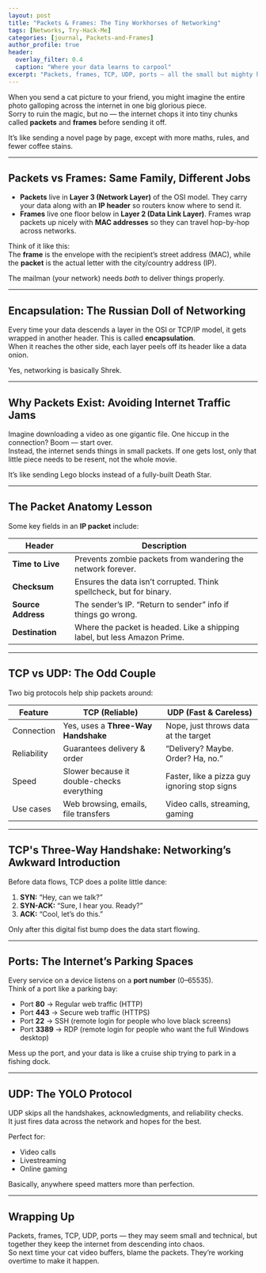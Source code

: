 ```yaml
---
layout: post
title: "Packets & Frames: The Tiny Workhorses of Networking"
tags: [Networks, Try-Hack-Me]
categories: [journal, Packets-and-Frames]
author_profile: true
header:
  overlay_filter: 0.4
  caption: "Where your data learns to carpool"
excerpt: "Packets, frames, TCP, UDP, ports — all the small but mighty heroes that keep the internet running."
---
```


When you send a cat picture to your friend, you might imagine the entire photo galloping across the internet in one big glorious piece.  
Sorry to ruin the magic, but no — the internet chops it into tiny chunks called **packets** and **frames** before sending it off.  

It’s like sending a novel page by page, except with more maths, rules, and fewer coffee stains.

---

## Packets vs Frames: Same Family, Different Jobs

- **Packets** live in **Layer 3 (Network Layer)** of the OSI model. They carry your data along with an **IP header** so routers know where to send it.
- **Frames** live one floor below in **Layer 2 (Data Link Layer)**. Frames wrap packets up nicely with **MAC addresses** so they can travel hop-by-hop across networks.

Think of it like this:  
The **frame** is the envelope with the recipient’s street address (MAC), while the **packet** is the actual letter with the city/country address (IP).  

The mailman (your network) needs *both* to deliver things properly.

---

## Encapsulation: The Russian Doll of Networking  

Every time your data descends a layer in the OSI or TCP/IP model, it gets wrapped in another header. This is called **encapsulation**.  
When it reaches the other side, each layer peels off its header like a data onion.  

Yes, networking is basically Shrek.

---

## Why Packets Exist: Avoiding Internet Traffic Jams  

Imagine downloading a video as one gigantic file. One hiccup in the connection? Boom — start over.  
Instead, the internet sends things in small packets. If one gets lost, only that little piece needs to be resent, not the whole movie.  

It’s like sending Lego blocks instead of a fully-built Death Star.

---

## The Packet Anatomy Lesson  

Some key fields in an **IP packet** include:

| Header            | Description                                                                 |
|-------------------|-----------------------------------------------------------------------------|
| **Time to Live**   | Prevents zombie packets from wandering the network forever.                 |
| **Checksum**       | Ensures the data isn’t corrupted. Think spellcheck, but for binary.         |
| **Source Address** | The sender’s IP. “Return to sender” info if things go wrong.                |
| **Destination**    | Where the packet is headed. Like a shipping label, but less Amazon Prime.   |

---

## TCP vs UDP: The Odd Couple  

Two big protocols help ship packets around:  

| Feature                  | **TCP**  (Reliable)                        | **UDP**  (Fast & Careless)               |
|---------------------------|-----------------------------------------------|-------------------------------------------|
| Connection                | Yes, uses a **Three-Way Handshake**           | Nope, just throws data at the target       |
| Reliability                | Guarantees delivery & order                  | “Delivery? Maybe. Order? Ha, no.”          |
| Speed                     | Slower because it double-checks everything    | Faster, like a pizza guy ignoring stop signs|
| Use cases                  | Web browsing, emails, file transfers         | Video calls, streaming, gaming             |

---

## TCP's Three-Way Handshake: Networking’s Awkward Introduction  

Before data flows, TCP does a polite little dance:  

1. **SYN:** “Hey, can we talk?”  
2. **SYN-ACK:** “Sure, I hear you. Ready?”  
3. **ACK:** “Cool, let’s do this.”  

Only after this digital fist bump does the data start flowing.

---

## Ports: The Internet’s Parking Spaces  

Every service on a device listens on a **port number** (0–65535).  
Think of a port like a parking bay:  

- Port **80** → Regular web traffic (HTTP)  
- Port **443** → Secure web traffic (HTTPS)  
- Port **22** → SSH (remote login for people who love black screens)  
- Port **3389** → RDP (remote login for people who want the full Windows desktop)  

Mess up the port, and your data is like a cruise ship trying to park in a fishing dock.

---

## UDP: The YOLO Protocol  

UDP skips all the handshakes, acknowledgments, and reliability checks.  
It just fires data across the network and hopes for the best.  

Perfect for:
- Video calls  
- Livestreaming  
- Online gaming  

Basically, anywhere speed matters more than perfection.

---

## Wrapping Up  

Packets, frames, TCP, UDP, ports — they may seem small and technical, but together they keep the internet from descending into chaos.  
So next time your cat video buffers, blame the packets. They’re working overtime to make it happen.

